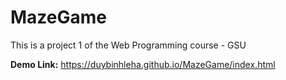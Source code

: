 # MazeGame
This is a project 1 of the Web Programming course - GSU

**Demo Link:** https://duybinhleha.github.io/MazeGame/index.html
